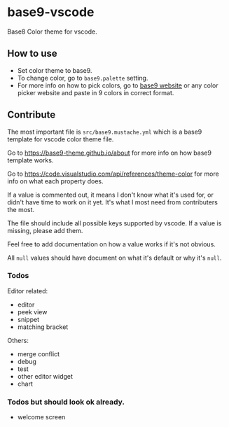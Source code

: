 # base9-vscode

Base8 Color theme for vscode.

## How to use

* Set color theme to base9.
* To change color, go to `base9.palette` setting.
* For more info on how to pick colors, go to
[base9 website](https://base9-theme.github.io/about) or any color picker
website and paste in 9 colors in correct format.

## Contribute

The most important file is `src/base9.mustache.yml` which is a base9 template
for vscode color theme file.

Go to https://base9-theme.github.io/about for more info on how base9 template
works.

Go to https://code.visualstudio.com/api/references/theme-color for more info on
what each property does.

If a value is commented out, it means I don't know what it's used for, or didn't
have time to work on it yet. It's what I most need from contributers the most.

The file should include all possible keys supported by vscode. If a value is
missing, please add them.

Feel free to add documentation on how a value works if it's not obvious.

All `null` values should have document on what it's default or why it's `null`.

### Todos
Editor related:
- editor
- peek view
- snippet
- matching bracket

Others:
- merge conflict
- debug
- test
- other editor widget
- chart

### Todos but should look ok already.
- welcome screen